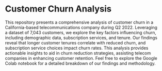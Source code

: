 # Customer Churn Analysis
This repository presents a comprehensive analysis of customer churn in a California-based telecommunications company during Q2 2022. Leveraging a dataset of 7,043 customers, we explore the key factors influencing churn, including demographic data, subscription services, and tenure. Our findings reveal that longer customer tenures correlate with reduced churn, and subscription service choices impact churn rates. This analysis provides actionable insights to aid in churn reduction strategies, assisting telecom companies in enhancing customer retention. 
Feel free to explore the Google Colab notebook for a detailed breakdown of our findings and methodology.
